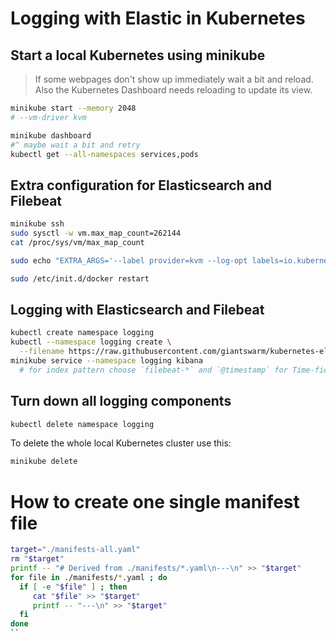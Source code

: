 # Logging with Elastic in Kubernetes

## Start a local Kubernetes using minikube

> If some webpages don't show up immediately wait a bit and reload. Also the Kubernetes Dashboard needs reloading to update its view.

```bash
minikube start --memory 2048
# --vm-driver kvm

minikube dashboard
#^ maybe wait a bit and retry
kubectl get --all-namespaces services,pods
```

## Extra configuration for Elasticsearch and Filebeat

```bash
minikube ssh
sudo sysctl -w vm.max_map_count=262144
cat /proc/sys/vm/max_map_count

sudo echo "EXTRA_ARGS='--label provider=kvm --log-opt labels=io.kubernetes.container.hash,io.kubernetes.container.name,io.kubernetes.pod.name,io.kubernetes.pod.namespace,io.kubernetes.pod.uid'" >> /var/lib/boot2docker/profile

sudo /etc/init.d/docker restart
```

## Logging with Elasticsearch and Filebeat

```bash
kubectl create namespace logging
kubectl --namespace logging create \
  --filename https://raw.githubusercontent.com/giantswarm/kubernetes-elastic-stack/first-draft/manifests-all.yaml
minikube service --namespace logging kibana
  # for index pattern choose `filebeat-*` and `@timestamp` for Time-field name
```

## Turn down all logging components

```bash
kubectl delete namespace logging
```

To delete the whole local Kubernetes cluster use this:
```bash
minikube delete
```


# How to create one single manifest file

```bash
target="./manifests-all.yaml"
rm "$target"
printf -- "# Derived from ./manifests/*.yaml\n---\n" >> "$target"
for file in ./manifests/*.yaml ; do
  if [ -e "$file" ] ; then
     cat "$file" >> "$target"
     printf -- "---\n" >> "$target"
  fi
done
``
